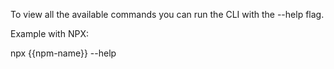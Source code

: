To view all the available commands you can run the CLI with the --help flag.

Example with NPX:

npx {{npm-name}} --help

<!-- cli-output -->
